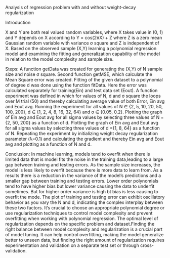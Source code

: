 ﻿Analysis of regression problem with and without weight-decay regularization

Introduction

X and Y are both real valued random variables, where X takes value in (0, 1) and Y depends on X according to
Y = cos(2πX) + Z 
where Z is a zero mean Gaussian random variable with variance σ square and Z is independent of X. Based on the observed sample (X,Y) learning a polynomial regression model and examining the fitting and generalization capability of the model in relation to the model complexity and sample size.

Steps:
A function getData was created for generating the (X,Y) of N sample size and noise σ square.
Second function getMSE, which calculate the Mean Square error was created.
Fitting of the given dataset to a polynomial of degree d was done using the function fitData. Here the error was calculated separately for training(Ein) and test data set (Eout).
A function experiment was defined in which for values of N, d and σ square the loops over M trial (50) and thereby calculating average value of both Error, Ein avg and Eout avg.
Running the experiment for all values of N ∈ {2, 5, 10, 20, 50, 100, 200}, d ∈ {1, 2, 4, 8, 16, 32, 64} and σ ∈ {0.05, 0.2}.
Plotting the graph of Ein avg and Eout avg for all sigma values by selecting three values of N ={2, 50, 200} as a function of d.
Plotting the graph of Ein avg and Eout avg for all sigma values by selecting three values of d ={1, 8, 64} as a function of N.
Repeating the experiment by initializing weight decay regularization parameter (λ=0.1) and calculating the gradient and thereby Ein avg and Eout avg and plotting as a function of N and d.

Conclusion:
In machine learning, models tend to overfit when there is limited data that is model fits the noise in the training data,leading to a large gap between training and testing errors.
As the sample size increases, the model is less likely to overfit because there is more data to learn from. As a results there is a reduction in the variance of the model’s predictions and a smaller gap between training and testing errors.
Lower order polynomials tend to have higher bias but lower variance causing the data to underfit sometimes. But for higher order variance is high bt bias is less causing to overfit the mode.
The plot of training and testing error can exhibit oscillatory behavior as you vary the N and d, indicating the complex interplay between these two factors.
It’s crucial to choose an appropriate polynomial degree or use regularization techniques to control model complexity and prevent overfitting when working with polynomial regression.
The optimal level of regularization depends on the specific problem and dataset.Finding the right balance between model complexity and regularization is a crucial part of model tuning. It can help control overfitting, making the model generalize better to unseen data, but finding the right amount of regularization requires experimentation and validation on a separate test set or through cross-validation.
